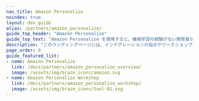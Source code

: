 ```yaml
---
nav_title: Amazon Personalize
noindex: true
layout: dev_guide
alias: /partners/amazon_personalize/
guide_top_header: "Amazon Personalize"
guide_top_text: "Amazon Personalize を使用すると、機械学習の経験がない開発者が、高度なパーソナライゼーション機能をアプリのアプリケーションに簡単に構築できます。Personalize では、アプリケーションからアクティビティストリームを提供し、さらにおすすめアイテムのインベントリーを提供すると、Personalize でデータが処理され、データに合わせてカスタマイズされたパーソナライゼーションモデルの学習が行われます。"
description: "このランディングページには、インテグレーションの指示やワークショップの案内など、Amazon Personalizeなすべてのものが掲載されています。"
page_order: 0
guide_featured_list:
- name: Amazon Personalize
  link: /docs/partners/amazon_personalize_overview/
  image: /assets/img/braze_icons/amazon.svg
- name: Amazon Personalize Workshop
  link: /docs/partners/amazon_personalize_workshop/
  image: /assets/img/braze_icons/tool-01.svg
---
```


<br> 